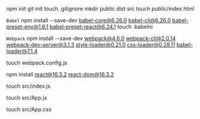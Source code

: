 npm init
git init
touch .gitignore
mkdir public dist src
touch public/index.html

```Babel```
npm install --save-dev babel-core@6.26.0 babel-cli@6.26.0 babel-preset-env@1.6.1 babel-preset-react@6.24.1
touch .babelrc

```Webpack```
npm install --save-dev webpack@4.6.0 webpack-cli@2.0.14 webpack-dev-server@3.1.3 style-loader@0.21.0 css-loader@0.28.11 babel-loader@7.1.4

touch webpack.config.js

npm install react@16.3.2 react-dom@16.3.2

touch src/index.js

touch src/App.js

touch src/App.css